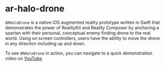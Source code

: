 # ar-halo-drone

`ARHaloDrone` is a native iOS augmented reality prototype written in Swift that demonstrates the power of RealityKit and Reality Composer by anchoring a spartan with their personal, conceptual enemy finding drone to the real world. Using on screen controllers, users have the ability to move the drone in any direciton including up and down.

To see `ARHaloDrone` in action, you can navigate to a quick demonstration video on [YouTube]().
